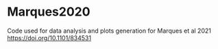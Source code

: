 # Marques2020
Code used for data analysis and plots generation for Marques et al 2021
https://doi.org/10.1101/834531  
